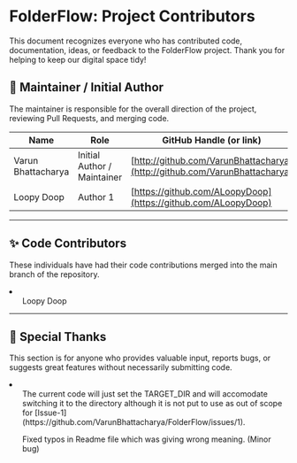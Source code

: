 # FolderFlow: Project Contributors

This document recognizes everyone who has contributed code, documentation, ideas, or feedback to the FolderFlow project. Thank you for helping to keep our digital space tidy!

## 🌟 Maintainer / Initial Author

The maintainer is responsible for the overall direction of the project, reviewing Pull Requests, and merging code.

| Name | Role | GitHub Handle (or link) |
|---|---|---|
| Varun Bhattacharya | Initial Author / Maintainer | [http://github.com/VarunBhattacharya](http://github.com/VarunBhattacharya) |
| Loopy Doop | Author 1 | [https://github.com/ALoopyDoop](https://github.com/ALoopyDoop) |

---

## ✨ Code Contributors

These individuals have had their code contributions merged into the main branch of the repository.

<li>
  <ul>Loopy Doop</ul>
</li>

---

## 🙏 Special Thanks

This section is for anyone who provides valuable input, reports bugs, or suggests great features without necessarily submitting code.

<li>
  <ul>The current code will just set the TARGET_DIR and will accomodate switching it to the directory although it is not put to use as out of scope for [Issue-1](https://github.com/VarunBhattacharya/FolderFlow/issues/1).</ul>
  <ul>Fixed typos in Readme file which was giving wrong meaning. (Minor bug)</ul>
</li>
